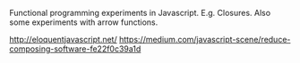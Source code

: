 Functional programming experiments in Javascript. E.g. Closures.
Also some experiments with arrow functions.

http://eloquentjavascript.net/
https://medium.com/javascript-scene/reduce-composing-software-fe22f0c39a1d
